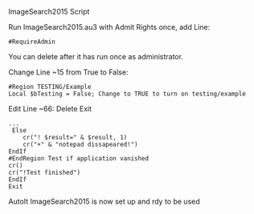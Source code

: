 ImageSearch2015 Script

Run ImageSearch2015.au3 with Admit Rights once, add Line:

    #RequireAdmin
    
You can delete after it has run once as administrator.

Change Line ~15 from True to False:

    #Region TESTING/Example
    Local $bTesting = False; Change to TRUE to turn on testing/example

Edit Line ~66: Delete Exit 


    ...
     Else
		cr("! $result=" & $result, 1)
		cr("+" & "notepad dissapeared!")
	EndIf
	#EndRegion Test if application vanished
	cr()
	cr("!Test finished")
    EndIf
    Exit


AutoIt ImageSearch2015 is now set up and rdy to be used
